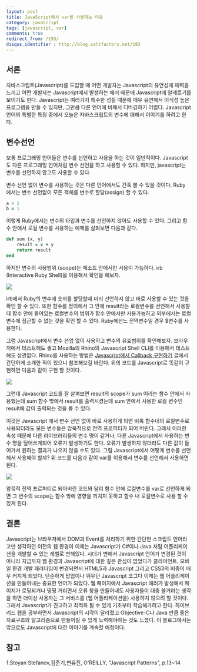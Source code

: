 ```yaml
---
layout: post
title: JavaScript에서 var를 사용하는 이유
category: javascript
tags: [javascript, var]
comments: true
redirect_from: /193/
disqus_identifier : http://blog.saltfactory.net/193
---
```


## 서론

자바스크립트(Javascript)를 도입할 때 어떤 개발자는 Javascript의 유연성에 매력을 느끼고 어떤 개발자는 Javascript에서 발생하는 에러 때문에 Javascript에 알레르기를 보이기도 한다. Javascript는 여러가지 특수한 성질 때문에 매우 유연해서 이식성 높은 프로그램을 만들 수 있지만, 그만큼 다른 언어에 비해서 디버깅하기 어렵다. Javascript 언어의 특별한 특징 중에서 오늘은 자바스크립트의 변수에 대해서 이야기를 하려고 한다.

<!--more-->

## 변수선언

보통 프로그래밍 언어들은 변수를 선언하고 사용을 하는 것이 일반적이다. Javascript도 다른 프로그래밍 언어처럼 변수 선언을 하고 사용할 수 있다. 하지만, javascript는 변수를 선언하지 않고도 사용할 수 있다.

변수 선언 없이 변수를 사용하는 것은 다른 언어에서도 간혹 볼 수 있을 것이다. Ruby 에서는 변수 선언없이 모든 객체를 변수로 할당(assign) 할 수 있다.

```ruby
a = 1
b = 1
```

이렇게 Ruby에서는 변수의 타입과 변수를 선언하지 않아도 사용할 수 있다. 그리고 함수 안에서 로컬 변수를 사용하는 예제를 살펴보면 다음과 같다.

```ruby
def sum (x, y)
    result = x + y
    return result
end
```

하지만 변수의 사용범위 (scope)는 메소드 안에서만 사용이 가능하다. irb (Interactive Ruby Shell)을 이용해서 확인을 해보자.

![](http://asset.blog.hibrainapps.net/saltfactory/images/189f47c6-b595-42a3-a4e4-8b5b863e35c7)

irb에서 Ruby의 변수에 숫자를 할당할때 미리 선언하지 않고 바로 사용할 수 있는 것을 확인 할 수 있다. 또한 함수를 정의해서 그 안에 result라는 로컬변수를 선언해서 사용할 때 함수 안에 들어있는 로컬변수의 범위가 함수 안에서만 사용가능하고 외부에서는 로컬 변수에 접근할 수 없는 것을 확인 할 수 있다. Ruby에선느 전역변수일 경우 $변수를 사용한다.

그럼 Javascript에서 변수 선업 없이 사용하고 변수의 유효범위를 확인해보자. 브라우저에서 테스트해도 좋고 Mozilla의 Rhino의 Javascript Shell CLI를 이용해서 테스트해도 상관없다. Rhino를 사용하는 방법은 [Javascript에서 Callback 구현하기](http://blog.saltfactory.net/192) 글에서 간단하게 소개한 적이 있으니 참조해보길 바란다. 위의 코드를 Javascript로 똑같이 구현하면 다음과 같이 구현 할 것이다.

![](http://asset.blog.hibrainapps.net/saltfactory/images/29c318f8-7e36-46fd-87d2-0ea2ce4fc030)

그런데 Javascript 코드를 잘 살펴보면 result의 scope가 sum 이라는 함수 안에서 사용했는데 sum 함수 밖에서 result를 출력시켰는데 sum 안에서 사용한 로컬 변수인 result에 값이 출력되는 것을 볼 수 있다.

이것은 Javascript 에서 변수 선언 없이 바로 사용하게 되면 비록 함수내의 로컬변수로 사용되더라도 모든 변수들은 암묵적으로 전역 프로퍼티가 되어 버린다. 그래서 이러한 속성 때문에 다른 라이브러리들의 변수 명이 같거나, 다른 Javascript에서 사용하는 변수 명을 덮어쓰게되어 오류가 발생하기도 한다. 오류가 발생하지 않더라도 다른 값이 들어가서 원하는 결과가 나오지 않을 수도 있다. 그럼 Javascript에서 어떻게 변수를 선언해서 사용해야 할까? 위 코드를 다음과 같이 var를 이용해서 변수를 선언해서 사용하면 된다.

![](http://asset.blog.hibrainapps.net/saltfactory/images/cf0bc501-4eef-4be8-a182-20f9e779c230)

암묵적 전역 프로퍼티로 되어버린 코드와 달리 함수 안에 로컬변수를 var로 선언하게 되면 그 변수의 scope는 함수 밖에 영향을 끼치지 못하고 함수 내 로컬변수로 사용 할 수 있게 된다.

## 결론

Javascript는 브라우저에서 DOM과 Event를 처리하기 위한 간단한 스크립트 언어라고만 생각하던 이전의 웹 환경이 이제는 Javascript가 C#이나 Java 처럼 어플리케이션을 개발할 수 있는 레벨로 변해있다. 시대가 변해서 Javascript 언어가 변경된 것이 아니라 지금까지 웹 환경과 Javascript에 대한 깊은 관심이 없었다가 클라이언트, 모바일 환경 개발 패러다임이 변경되면서 HTML5과 Javascript 그리고 CSS3의 비중이 매우 커지게 되었다. 단순하게 팝업이나 뛰우던 Javascript 코그다 이제는 웹 어플리케이션을 만들어내는 중요한 언어가 되었다. 웹 페이지에서 Javascript 에러가 발생해서 페이지가 로딩되거나 띵띵 거리면서 오류 창을 만들어내도 사용자들이 대충 쓸거라는 생각을 하면 더이상 사용자는 그 서비스를 (웹 어플리케이션을) 사용하지 않으려 할 것이다. 그래서 Javascript가 견고하고 최적화 될 수 있게 기초부터 학습해가려고 한다. 하이브리드 웹을 공부하면서 Javascript의 시각이 달라졌고 Objective-C나 Java 만큼 좋은 자료구조와 알고리즘으로 만들어질 수 있게 노력해야하는 것도 느꼈다. 이 블로그에서는 앞으로도 Javascript에 대한 이야기를 계속할 예정이다.

## 참고

1.Stoyan Stefanov,김준기,변유진, O'REILLY, "Javascript Patterns", p.13~14


